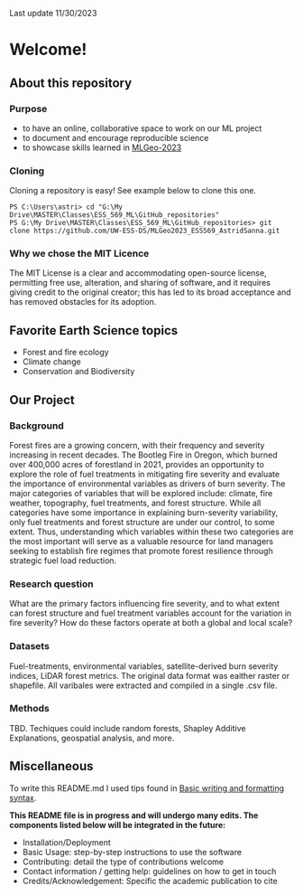 Last update 11/30/2023
# Welcome!

## About this repository
### Purpose 
* to have an online, collaborative space to work on our ML project
* to document and encourage reproducible science
* to showcase skills learned in [MLGeo-2023](https://github.com/UW-ESS-DS/MLGeo-2023)

### Cloning
Cloning a repository is easy! See example below to clone this one. 
```
PS C:\Users\astri> cd "G:\My Drive\MASTER\Classes\ESS_569_ML\GitHub_repositories"
PS G:\My Drive\MASTER\Classes\ESS_569_ML\GitHub_repositories> git clone https://github.com/UW-ESS-DS/MLGeo2023_ESS569_AstridSanna.git
```
### Why we chose the MIT Licence 
The MIT License is a clear and accommodating open-source license, permitting free use, alteration, and sharing of software, and it 
requires giving credit to the original creator; this has led to its broad acceptance and has removed obstacles for its adoption.

## Favorite Earth Science topics
* Forest and fire ecology
* Climate change
* Conservation and Biodiversity
 
## Our Project 
### Background 
Forest fires are a growing concern, with their frequency and severity increasing in recent decades. 
The Bootleg Fire in Oregon, which burned over 400,000 acres of forestland in 2021, provides an opportunity 
to explore the role of fuel treatments in mitigating fire severity and evaluate the importance of 
environmental variables as drivers of burn severity. The major categories of variables that will be 
explored include: climate, fire weather, topography, fuel treatments, and forest structure. 
While all categories have some importance in explaining burn-severity variability, only fuel treatments 
and forest structure are under our control, to some extent. Thus, understanding which variables within these two categories 
are the most important will serve as a valuable resource for land managers seeking to establish fire 
regimes that promote forest resilience through strategic fuel load reduction.

### Research question
What are the primary factors influencing fire severity, and to what extent can forest structure and fuel 
treatment variables account for the variation in fire severity? 
How do these factors operate at both a global and local scale?

### Datasets 
Fuel-treatments, environmental variables, satellite-derived burn severity indices, LiDAR forest metrics. 
The original data format was eaither raster or shapefile. All varibales were extracted and compiled in a 
single .csv file. 

### Methods 
TBD. Techiques could include random forests, Shapley Additive Explanations, geospatial analysis, and more.  

## Miscellaneous 
To write this README.md I used tips found in [Basic writing and formatting syntax](https://docs.github.com/en/get-started/writing-on-github/getting-started-with-writing-and-formatting-on-github/basic-writing-and-formatting-syntax).

**This README file is in progress and will undergo many edits. 
The components listed below will be integrated in the future:**
* Installation/Deployment
* Basic Usage: step-by-step instructions to use the software
* Contributing: detail the type of contributions welcome
* Contact information / getting help: guidelines on how to get in touch
* Credits/Acknowledgement: Specific the academic publication to cite 

